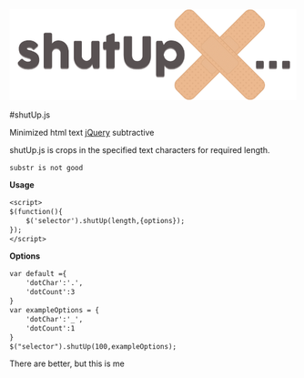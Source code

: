 ![shutUp.js](https://github.com/sefatunckanat/shutUp.js/raw/master/demo/shutUp.png)

#shutUp.js

Minimized html text [jQuery](https://github.com/jquery/jquery) subtractive

shutUp.js is crops in the specified text characters for required length.

	substr is not good
**Usage**

    <script>
	$(function(){
		$('selector').shutUp(length,{options});
	});
	</script>

**Options**

	var default ={
		'dotChar':'.',
		'dotCount':3
	}
	var exampleOptions = {
		'dotChar':'_',
		'dotCount':1
	}
	$("selector").shutUp(100,exampleOptions);

There are better, but this is me
